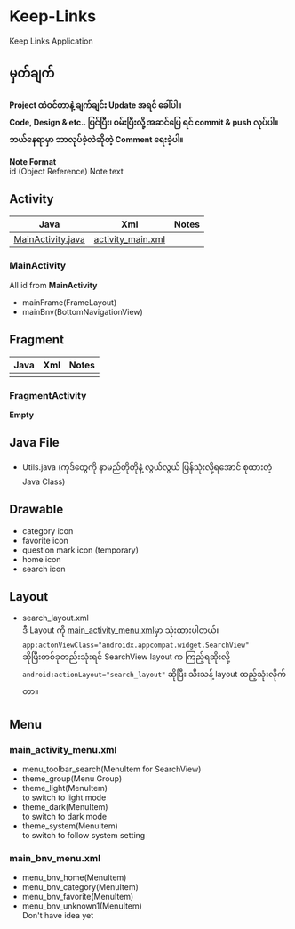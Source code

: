 # Keep-Links

Keep Links Application

## မှတ်ချက်
<b>Project ထဲဝင်တာနဲ့ ချက်ချင်း Update အရင် ခေါ်ပါ။<br>Code, Design & etc.. ပြင်ပြီး၊ စမ်းပြီးလို့ အဆင်ပြေ ရင် commit & push လုပ်ပါ။<br>ဘယ်နေရာမှာ ဘာလုပ်ခဲ့လဲဆိုတဲ့ Comment ရေးခဲ့ပါ။</b> 

<strong>Note Format</strong><br>
id (Object Reference) Note text

## Activity

|                Java                |                Xml                 | Notes |
|:----------------------------------:|:----------------------------------:|:-----:|
| [MainActivity.java](#MainActivity) | [activity_main.xml](#MainActivity) |       |

### MainActivity

All id from <strong>MainActivity</strong>

* mainFrame(FrameLayout)
* mainBnv(BottomNavigationView)

## Fragment

| Java | Xml | Notes |
|:----:|:---:|:-----:|
|      |     |       |


### FragmentActivity

<strong>Empty</strong>

## Java File
* Utils.java (ကုဒ်တွေကို နာမည်တိုတိုနဲ့ လွယ်လွယ် ပြန်သုံးလို့ရအောင် စုထားတဲ့ Java Class)

## Drawable

* category icon
* favorite icon
* question mark icon (temporary)
* home icon
* search icon

## Layout

- search_layout.xml<br>ဒီ Layout ကို [main_activity_menu.xml](#main_activity_menuxml)မှာ သုံးထားပါတယ်။<br>`app:actonViewClass="androidx.appcompat.widget.SearchView"`<br>ဆိုပြီးတစ်ခုတည်းသုံးရင် SearchView layout က ကြည့်ရဆိုးလို့ `android:actionLayout="search_layout"` ဆိုပြီး သီးသန့် layout ထည့်သုံးလိုက်တာ။ 

## Menu

### main_activity_menu.xml
- menu_toolbar_search(MenuItem for SearchView)
- theme_group(Menu Group)
- theme_light(MenuItem)<br>to switch to light mode
- theme_dark(MenuItem)<br>to switch to dark mode
- theme_system(MenuItem)<br>to switch to follow system setting


### main_bnv_menu.xml
- menu_bnv_home(MenuItem)
- menu_bnv_category(MenuItem)
- menu_bnv_favorite(MenuItem)
- menu_bnv_unknown1(MenuItem)<br>Don't have idea yet

